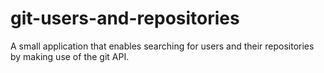 # git-users-and-repositories

A small application that enables searching for users and their repositories by making use of the git API.
